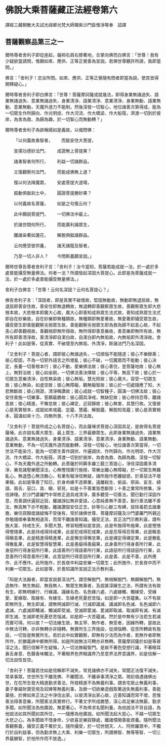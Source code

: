 # 佛說大乘菩薩藏正法經卷第六

譯經三藏朝散大夫試光祿卿光梵大師賜紫沙門臣惟淨等奉　詔譯

## 菩薩觀察品第三之一

爾時尊者舍利子即從座起，偏袒右肩右膝著地，合掌向佛而白佛言：「世尊！我有少疑欲當請問，惟願如來、應供、正等正覺善為宣說。若佛世尊聽許所請，我即當問。」

佛言：「舍利子！恣汝所問。如來、應供、正等正覺隨有問者即當為說，使其皆得開釋疑心。」

爾時尊者舍利子即白佛言：「世尊！菩薩摩訶薩成就幾法，即得身業無諸過失、語業無諸過失、意業無諸過失，身業清淨、語業清淨、意業清淨，身業無動、語業無動、意業無動，天魔外道力不能制，然後深發一切智心，地位諸善次第得成，能為一切眾生作所歸向、作光明炬、作大河流、作大橋梁、作大船筏，濟渡一切到於彼岸，為舍為救、為歸為趣，於一切智心而無動轉？」

爾時尊者舍利子為欲稱揚如是義故，以偈問佛：

&emsp;&emsp;「以何義故勇智者，&emsp;&emsp;而能安住大菩提，

&emsp;&emsp;宣揚功德妙法門，&emsp;&emsp;成證無上菩提果？

&emsp;&emsp;諸勇智者何所行，&emsp;&emsp;利益一切諸群品，

&emsp;&emsp;又復觀察何法門，&emsp;&emsp;而能成佛無上道？

&emsp;&emsp;復以何法降魔眾，&emsp;&emsp;安處菩提大道場，

&emsp;&emsp;振動俱胝剎土中，&emsp;&emsp;圓證菩提勝妙果？

&emsp;&emsp;以何義故名菩薩，&emsp;&emsp;如是之句復云何？

&emsp;&emsp;此中願說菩提門，&emsp;&emsp;一切佛法中最上。

&emsp;&emsp;於諸世間何所行，&emsp;&emsp;而能廣利諸眾生，

&emsp;&emsp;離諸染著如蓮花，&emsp;&emsp;解脫俱胝諸群品。

&emsp;&emsp;云何應受彼供養，&emsp;&emsp;諸天諸龍及智者，

&emsp;&emsp;乃至一切人非人？&emsp;&emsp;今問斯義願宣說。」

爾時世尊告尊者舍利子言：「舍利子！汝今當知，菩薩若能成就一法，於一處於多處普能攝受無量佛法。何者一法？所謂發起深固大菩提心。此即是為菩薩成就一法，於一處於多處普能攝受無量佛法。」

舍利子白佛言：「世尊！云何名深固？云何名菩提心？」

佛告舍利子言：「深固者，即是真實不破壞故，堅固無動故，無動即無退屈故，無退屈即善安住故，善安住即無退轉故，無退轉即善觀察眾生故，善觀察眾生即大悲根本故，大悲根本即廣大心故，廣大心即善知成熟眾生法式故，善知成熟眾生法式即自在妙樂故，自在妙樂即無種類故，無種類即無愛著故，無愛著即攝受眾生故，攝受眾生即善能觀察劣弱眾生故，善能觀察劣弱眾生即為救為歸不起恚心故，不起恚心即善觀視故，善觀視即無所得故，無所得即善意樂故，善意樂即無所有故，無所有即善清淨故，善清淨即自潔白故，自潔白即內無垢故，內無垢即外清淨故。舍利子！此如是等，從真實、不破壞至內無垢、外清淨，斯諸法門乃名深固。

「又舍利子！菩提心者，謂即彼心無諸過失，一切煩惱不能隨逐；彼心不樂餘乘；彼心堅固，不為一切邪外語言之所壞亂；彼心不破，一切魔眾而不能動；彼心決定，長養一切善根本行；彼心不動，愛樂佛法故；彼心善住，登菩薩地故；彼心無上，無對治故；彼心如金剛，一切佛法善決擇故；彼心平等，無高下故；彼心於一切眾生意樂清淨，自性無染故；彼心無垢，慧光照故；彼心廣大，容受一切眾生故；彼心無染，如虛空故；彼心無障礙，觀無礙智故；彼心於一切處隨應了知，大悲無斷故；彼心現證，清淨稱讚故；彼心成就一切智種子，圓滿一切佛法故；彼心安住普施一切樂事，誓願最勝故；彼心圓具淨戒，無缺犯故；彼心修持忍辱，離諸恚故；彼心精進，不懈怠故；彼心禪定，近寂靜故；彼心無害，具慧行故。又復彼心是真實根本，成就如來戒蘊、定蘊、慧蘊、解脫蘊、解脫知見蘊；彼心是真實根本，圓滿如來十力、四無所畏、十八不共法故。

「又舍利子！菩提所成之心名菩提心，而此薩埵求菩提心深固具足，是故得名菩提薩埵。此亦說名廣大眾生、最上眾生、三界最勝眾生。此即身業無諸過失、語業無諸過失、意業無諸過失，身業清淨、語業清淨、意業清淨，身業無動、語業無動、意業無動，不為一切天魔外道而能動轉，深發一切智心，地位諸善次第當得，一切世法不能染污，能為一切眾生善作調伏、作遍調伏、作所歸向、作光明炬、作大河流、作大橋梁、作大船筏，濟渡一切到於彼岸，為舍為救、為歸為趣，深發一切智心，不為天魔外道之所動轉。此菩薩於阿耨多羅三藐三菩提心，淨信深固廣多清淨，樂見諸聖樂聞深法，心無慳惜廣行施捨，常樂出離心無障礙，於一切眾生無雜亂心，無退墮心無流散心，有業有報淨信無疑，諸所施作悉離疑惑，於善惡法不壞果報。此如是等善了知已，於身命緣不造罪業，遠離殺生、偷盜、邪染、妄言、綺語、兩舌、惡口、貪、瞋、邪見，如是十不善業皆悉斷除；十善之業常所修集，淨信諦理。於沙門婆羅門中常修正道具戒清淨，廣多聽受一切善法，聞已勤行深固作意，而善調伏遍寂近寂，離諸諍訟無非愛語，心意純善無不善意，勤行善法離不善法，無高無下亦不輕動，離諸讚毀安住正念，妙等引心斷三有縛，拔除毒箭去諸重擔，樂住寂靜度諸疑悔不受後有，常於諸佛世尊、菩薩摩訶薩及沙門婆羅門所親近恭敬隨順奉事無相違背，而常不離諸善知識。攝受正法，宣正法門示教利喜，謂布施大富、持戒生天、多聞大慧。修習相應如是宣說，此是布施得布施果，此是慳悋得慳悋果，此是持戒得持戒果，此是犯戒得犯戒果，此是忍辱得忍辱果，此是瞋恚得瞋恚果，此是精進得精進果，此是懈怠得懈怠果，此是禪定得禪定果，此是散亂得散亂果，此是智慧得智慧果，此是愚癡得愚癡果，此身善所行得身善所行果，此身惡所行得身惡所行果，此語善所行得語善所行果，此語惡所行得語惡所行果，此意善所行得意善所行果，此意惡所行得意惡所行果，此是善、此是不善，此所應作、此不應作。此所施作，於長夜中利益安樂一切眾生；此所施作，於長夜中而不利樂一切眾生。此如是等，於善知識所宣說正法示教利喜。

「知是大法器者，即當宣說甚深法門，謂空解脫門、無相解脫門、無願解脫門，無造無作、無生無起、無我無人、無眾生無壽者，及說甚深緣生之法，所謂有法有故有生，即無明緣行、行緣識、識緣名色、名色緣六處、六處緣觸、觸緣受、受緣愛、愛緣取、取緣有、有緣生、生緣老死憂悲苦惱，如是即一大苦蘊集。以不有故即無所生，無生即滅，謂無明滅即行滅、行滅即識滅、識滅即名色滅、名色滅即六處滅、六處滅即觸滅、觸滅即受滅、受滅即愛滅、愛滅即取滅、取滅即有滅、有滅即生滅、生滅即老死憂悲苦惱滅，如是即一大苦蘊滅。然於是中無有少法若生若滅而實可得。何以故？一切法緣生故，無主宰、無作者、無受者，因緣所轉，是故此中無法可轉，亦非無轉亦非隨轉。無實所生三界施設，從煩惱轉、從苦所轉故有施設，一切皆是無實所生。若於此中如實觀察，即無有少法而為作者，若無作者即無所作，於勝義諦中都無所得。如是所說無法可轉亦非無轉。菩薩摩訶薩於如是等甚深之法，聞已信解不生疑悔，入一切法無礙智門。是故不著色受想行識，不著眼耳鼻舌身意、色聲香味觸法，不著眼界色界眼識界乃至意界法界意識界，如是信解一切法自性皆空。

「舍利子！菩薩若住如是信解即不減失，常見諸佛亦不減失，常聞正法復不減失，常承事眾。世世所生不離見佛、不離聞法、不離承事清淨之眾。現前值遇諸佛出世，在在所生發大精進勤求善法，所發精進不為無義利事。謂舍宅居止無義利事，妻子眷屬財寶受用及奴婢等無義利事，及餘一切欲樂遊戲取著過失無義利事，善能棄捨，於佛如來正法之中淨信出家。以彼清淨出家心故，近善知識而常不壞，思惟善法得善意樂，所聞善法真實修行。不著文字所成勝慧，深心具足樂法無厭，勤求多聞。如所聞法為他廣說，無愛著心，不為悕求名聞利養，為他說法不背自語，為他說法如其所聞如其所住，一一隨應為他廣說。如所聞法起大慈心，不越一切眾生大悲之心。為多聞故不惜身命，少欲喜足樂寂靜處，離諸憒閙善能資養。隨所聞法善觀察義，攝受正義不著於文。隨所攝受，於一切世間天、人、阿修羅眾中，不獨行於自利益事，但為勤求無上大乘、利樂一切眾生，所謂佛智、無等等智、一切三界最勝智，於他所作而不放逸。」